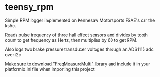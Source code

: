 # teensy_rpm
Simple RPM logger implemented on Kennesaw Motorsports FSAE's car the ks5c.

Reads pulse frequency of three hall effect sensors and divides by tooth count to get frequency as Hertz, then multiplies by 60 to get RPM.

Also logs two brake pressure transducer voltages through an ADS1115 adc over i2c
  
[Make sure to download "FreqMeasureMulti" library](https://github.com/PaulStoffregen/FreqMeasureMulti) and include it in your platformio.ini file when importing this project
